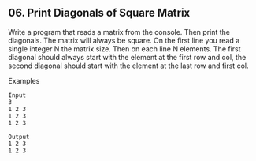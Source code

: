 ## 06. Print Diagonals of Square Matrix

Write a program that reads a matrix from the console. Then print the diagonals. The matrix will always be square. On the first line you read a single integer N the matrix size. Then on each line N elements. The first diagonal should always start with the element at the first row and col, the second diagonal should start with the element at the last row and first col.

Examples
```
Input	
3
1 2 3
1 2 3
1 2 3
	
Output
1 2 3
1 2 3
```
